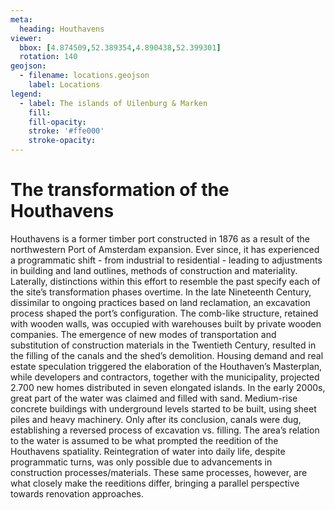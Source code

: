 ```yaml
---
meta:
  heading: Houthavens
viewer:
  bbox: [4.874509,52.389354,4.890438,52.399301]
  rotation: 140
geojson:
  - filename: locations.geojson
    label: Locations
legend:
  - label: The islands of Uilenburg & Marken
    fill:
    fill-opacity:
    stroke: '#ffe000'
    stroke-opacity:
---
```

# The transformation of the Houthavens 
Houthavens is a former timber port constructed in 1876 as a result of the northwestern Port of Amsterdam expansion. Ever since, it has experienced a programmatic shift - from industrial to residential - leading to adjustments in building and land outlines, methods of construction and materiality. Laterally, distinctions within this effort to resemble the past specify each of the site’s transformation phases overtime.
In the late Nineteenth Century, dissimilar to ongoing practices based on land reclamation, an excavation process shaped the port’s configuration. The comb-like structure, retained with wooden walls, was occupied with warehouses built by private wooden companies. The emergence of new modes of transportation and substitution of construction materials in the Twentieth Century, resulted in the filling of the canals and the shed’s demolition. Housing demand and real estate speculation triggered the elaboration of the Houthaven’s Masterplan, while developers and contractors, together with the municipality, projected 2.700 new homes distributed in seven elongated islands. In the early 2000s, great part of the water was claimed and filled with sand. Medium-rise concrete buildings with underground levels started to be built, using sheet piles and heavy machinery. Only after its conclusion, canals were dug, establishing a reversed process of excavation vs. filling. 
The area’s relation to the water is assumed to be what prompted the reedition of the Houthavens spatiality. Reintegration of water into daily life, despite programmatic turns, was only possible due to advancements in construction processes/materials. These same processes, however, are what closely make the reeditions differ, bringing a parallel perspective towards renovation approaches.
